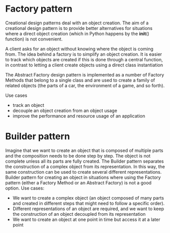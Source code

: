 # Factory pattern

Creational design patterns deal with an object creation. The aim of a creational design pattern is to provide better alternatives for situations where a direct object creation (which in Python happens by the __init__() function) is not convenient.

A client asks for an object without knowing where the object is coming from. The idea behind a factory is to simplify an object creation. It is easier to track which objects are created if this is done through a central function, in contrast to letting a client create objects using a direct class instantiation

The Abstract Factory design pattern is implemented as a number of Factory Methods
that belong to a single class and are used to create a family of related objects (the
parts of a car, the environment of a game, and so forth). 

Use cases

- track an object
- decouple an object creation from an object usage
- improve the performance and resource usage of an application



# Builder pattern

Imagine that we want to create an object that is composed of multiple parts and the composition needs to be done step by step. The object is not complete unless all its parts are fully created. The Builder pattern separates the construction of a complex object from its representation. In this way, the same construction can be used to create several different representations.
Builder pattern for creating an object in situations where using the Factory pattern (either a Factory Method or an Abstract Factory) is not a good option. Use cases:

- We want to create a complex object (an object composed of many parts and created in different steps that might need to follow a specific order).
- Different representations of an object are required, and we want to keep the construction of an object decoupled from its representation
- We want to create an object at one point in time but access it at a later point
